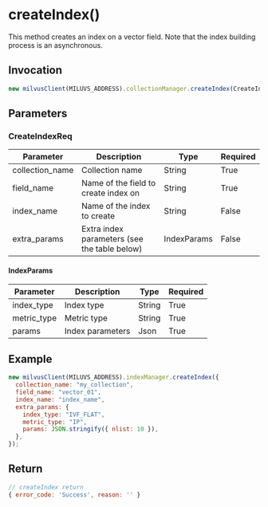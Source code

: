 # createIndex()

This method creates an index on a vector field. Note that the index building process is an asynchronous.

## Invocation

```javascript
new milvusClient(MILUVS_ADDRESS).collectionManager.createIndex(CreateIndexReq);
```

## Parameters

### CreateIndexReq

| Parameter       | Description                                  | Type        | Required |
| --------------- | -------------------------------------------- | ----------- | -------- |
| collection_name | Collection name                              | String      | True     |
| field_name      | Name of the field to create index on         | String      | True     |
| index_name      | Name of the index to create                  | String      | False    |
| extra_params    | Extra index parameters (see the table below) | IndexParams | False    |

#### IndexParams

| Parameter   | Description      | Type   | Required |
| ----------- | ---------------- | ------ | -------- |
| index_type  | Index type       | String | True     |
| metric_type | Metric type      | String | True     |
| params      | Index parameters | Json   | True     |

## Example

```javascript
new milvusClient(MILUVS_ADDRESS).indexManager.createIndex({
  collection_name: "my_collection",
  field_name: "vector_01",
  index_name: "index_name",
  extra_params: {
    index_type: "IVF_FLAT",
    metric_type: "IP",
    params: JSON.stringify({ nlist: 10 }),
  },
});
```

## Return

```javascript
// createIndex return
{ error_code: 'Success', reason: '' }
```

